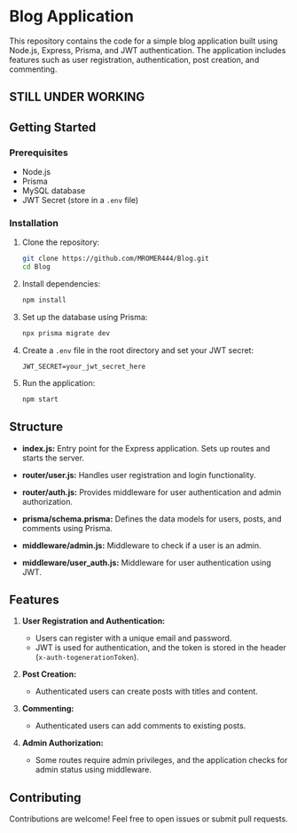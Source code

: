 # Blog Application

This repository contains the code for a simple blog application built using Node.js, Express, Prisma, and JWT authentication. The application includes features such as user registration, authentication, post creation, and commenting.

## STILL UNDER WORKING



## Getting Started

### Prerequisites

- Node.js
- Prisma
- MySQL database
- JWT Secret (store in a `.env` file)

### Installation

1. Clone the repository:

    ```bash
    git clone https://github.com/MROMER444/Blog.git
    cd Blog
    ```

2. Install dependencies:

    ```bash
    npm install
    ```

3. Set up the database using Prisma:

    ```bash
    npx prisma migrate dev
    ```

4. Create a `.env` file in the root directory and set your JWT secret:

    ```
    JWT_SECRET=your_jwt_secret_here
    ```

5. Run the application:

    ```bash
    npm start
    ```

## Structure

- **index.js:** Entry point for the Express application. Sets up routes and starts the server.

- **router/user.js:** Handles user registration and login functionality.

- **router/auth.js:** Provides middleware for user authentication and admin authorization.

- **prisma/schema.prisma:** Defines the data models for users, posts, and comments using Prisma.

- **middleware/admin.js:** Middleware to check if a user is an admin.

- **middleware/user_auth.js:** Middleware for user authentication using JWT.

## Features

1. **User Registration and Authentication:**
   - Users can register with a unique email and password.
   - JWT is used for authentication, and the token is stored in the header (`x-auth-togenerationToken`).

2. **Post Creation:**
   - Authenticated users can create posts with titles and content.

3. **Commenting:**
   - Authenticated users can add comments to existing posts.

4. **Admin Authorization:**
   - Some routes require admin privileges, and the application checks for admin status using middleware.

## Contributing

Contributions are welcome! Feel free to open issues or submit pull requests.
